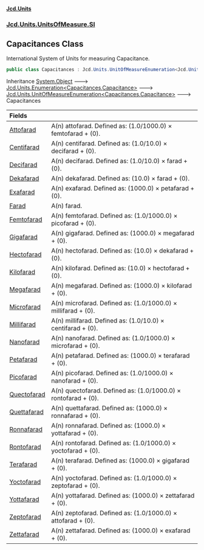 #### [Jcd.Units](index.md 'index')
### [Jcd.Units.UnitsOfMeasure.SI](Jcd.Units.UnitsOfMeasure.SI.md 'Jcd.Units.UnitsOfMeasure.SI')

## Capacitances Class

International System of Units for measuring Capacitance.

```csharp
public class Capacitances : Jcd.Units.UnitOfMeasureEnumeration<Jcd.Units.UnitsOfMeasure.SI.Capacitances, Jcd.Units.UnitTypes.Capacitance>
```

Inheritance [System.Object](https://docs.microsoft.com/en-us/dotnet/api/System.Object 'System.Object') &#129106; [Jcd.Units.Enumeration&lt;](Enumeration_TEnumeration,T_.md 'Jcd.Units.Enumeration<TEnumeration,T>')[Capacitances](Capacitances.md 'Jcd.Units.UnitsOfMeasure.SI.Capacitances')[,](Enumeration_TEnumeration,T_.md 'Jcd.Units.Enumeration<TEnumeration,T>')[Capacitance](Capacitance.md 'Jcd.Units.UnitTypes.Capacitance')[&gt;](Enumeration_TEnumeration,T_.md 'Jcd.Units.Enumeration<TEnumeration,T>') &#129106; [Jcd.Units.UnitOfMeasureEnumeration&lt;](UnitOfMeasureEnumeration_TEnumeration,T_.md 'Jcd.Units.UnitOfMeasureEnumeration<TEnumeration,T>')[Capacitances](Capacitances.md 'Jcd.Units.UnitsOfMeasure.SI.Capacitances')[,](UnitOfMeasureEnumeration_TEnumeration,T_.md 'Jcd.Units.UnitOfMeasureEnumeration<TEnumeration,T>')[Capacitance](Capacitance.md 'Jcd.Units.UnitTypes.Capacitance')[&gt;](UnitOfMeasureEnumeration_TEnumeration,T_.md 'Jcd.Units.UnitOfMeasureEnumeration<TEnumeration,T>') &#129106; Capacitances

| Fields | |
| :--- | :--- |
| [Attofarad](Capacitances.Attofarad.md 'Jcd.Units.UnitsOfMeasure.SI.Capacitances.Attofarad') | A(n) attofarad. Defined as: (1.0/1000.0) × femtofarad + (0). |
| [Centifarad](Capacitances.Centifarad.md 'Jcd.Units.UnitsOfMeasure.SI.Capacitances.Centifarad') | A(n) centifarad. Defined as: (1.0/10.0) × decifarad + (0). |
| [Decifarad](Capacitances.Decifarad.md 'Jcd.Units.UnitsOfMeasure.SI.Capacitances.Decifarad') | A(n) decifarad. Defined as: (1.0/10.0) × farad + (0). |
| [Dekafarad](Capacitances.Dekafarad.md 'Jcd.Units.UnitsOfMeasure.SI.Capacitances.Dekafarad') | A(n) dekafarad. Defined as: (10.0) × farad + (0). |
| [Exafarad](Capacitances.Exafarad.md 'Jcd.Units.UnitsOfMeasure.SI.Capacitances.Exafarad') | A(n) exafarad. Defined as: (1000.0) × petafarad + (0). |
| [Farad](Capacitances.Farad.md 'Jcd.Units.UnitsOfMeasure.SI.Capacitances.Farad') | A(n) farad. |
| [Femtofarad](Capacitances.Femtofarad.md 'Jcd.Units.UnitsOfMeasure.SI.Capacitances.Femtofarad') | A(n) femtofarad. Defined as: (1.0/1000.0) × picofarad + (0). |
| [Gigafarad](Capacitances.Gigafarad.md 'Jcd.Units.UnitsOfMeasure.SI.Capacitances.Gigafarad') | A(n) gigafarad. Defined as: (1000.0) × megafarad + (0). |
| [Hectofarad](Capacitances.Hectofarad.md 'Jcd.Units.UnitsOfMeasure.SI.Capacitances.Hectofarad') | A(n) hectofarad. Defined as: (10.0) × dekafarad + (0). |
| [Kilofarad](Capacitances.Kilofarad.md 'Jcd.Units.UnitsOfMeasure.SI.Capacitances.Kilofarad') | A(n) kilofarad. Defined as: (10.0) × hectofarad + (0). |
| [Megafarad](Capacitances.Megafarad.md 'Jcd.Units.UnitsOfMeasure.SI.Capacitances.Megafarad') | A(n) megafarad. Defined as: (1000.0) × kilofarad + (0). |
| [Microfarad](Capacitances.Microfarad.md 'Jcd.Units.UnitsOfMeasure.SI.Capacitances.Microfarad') | A(n) microfarad. Defined as: (1.0/1000.0) × millifarad + (0). |
| [Millifarad](Capacitances.Millifarad.md 'Jcd.Units.UnitsOfMeasure.SI.Capacitances.Millifarad') | A(n) millifarad. Defined as: (1.0/10.0) × centifarad + (0). |
| [Nanofarad](Capacitances.Nanofarad.md 'Jcd.Units.UnitsOfMeasure.SI.Capacitances.Nanofarad') | A(n) nanofarad. Defined as: (1.0/1000.0) × microfarad + (0). |
| [Petafarad](Capacitances.Petafarad.md 'Jcd.Units.UnitsOfMeasure.SI.Capacitances.Petafarad') | A(n) petafarad. Defined as: (1000.0) × terafarad + (0). |
| [Picofarad](Capacitances.Picofarad.md 'Jcd.Units.UnitsOfMeasure.SI.Capacitances.Picofarad') | A(n) picofarad. Defined as: (1.0/1000.0) × nanofarad + (0). |
| [Quectofarad](Capacitances.Quectofarad.md 'Jcd.Units.UnitsOfMeasure.SI.Capacitances.Quectofarad') | A(n) quectofarad. Defined as: (1.0/1000.0) × rontofarad + (0). |
| [Quettafarad](Capacitances.Quettafarad.md 'Jcd.Units.UnitsOfMeasure.SI.Capacitances.Quettafarad') | A(n) quettafarad. Defined as: (1000.0) × ronnafarad + (0). |
| [Ronnafarad](Capacitances.Ronnafarad.md 'Jcd.Units.UnitsOfMeasure.SI.Capacitances.Ronnafarad') | A(n) ronnafarad. Defined as: (1000.0) × yottafarad + (0). |
| [Rontofarad](Capacitances.Rontofarad.md 'Jcd.Units.UnitsOfMeasure.SI.Capacitances.Rontofarad') | A(n) rontofarad. Defined as: (1.0/1000.0) × yoctofarad + (0). |
| [Terafarad](Capacitances.Terafarad.md 'Jcd.Units.UnitsOfMeasure.SI.Capacitances.Terafarad') | A(n) terafarad. Defined as: (1000.0) × gigafarad + (0). |
| [Yoctofarad](Capacitances.Yoctofarad.md 'Jcd.Units.UnitsOfMeasure.SI.Capacitances.Yoctofarad') | A(n) yoctofarad. Defined as: (1.0/1000.0) × zeptofarad + (0). |
| [Yottafarad](Capacitances.Yottafarad.md 'Jcd.Units.UnitsOfMeasure.SI.Capacitances.Yottafarad') | A(n) yottafarad. Defined as: (1000.0) × zettafarad + (0). |
| [Zeptofarad](Capacitances.Zeptofarad.md 'Jcd.Units.UnitsOfMeasure.SI.Capacitances.Zeptofarad') | A(n) zeptofarad. Defined as: (1.0/1000.0) × attofarad + (0). |
| [Zettafarad](Capacitances.Zettafarad.md 'Jcd.Units.UnitsOfMeasure.SI.Capacitances.Zettafarad') | A(n) zettafarad. Defined as: (1000.0) × exafarad + (0). |
